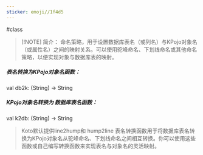 ```yaml
---
sticker: emoji//1f4d5
---
```

#class 

> [!NOTE] 简介：
> 命名策略，用于设置数据库表名（或列名）与KPojo对象名（或属性名）之间的映射关系。可以使用驼峰命名、下划线命名或其他命名策略，以便实现对象与数据库表的映射。

##### 表名转换为KPojo对象名函数：
<span style='color:var(--mk-color-purple)'>val</span> <span style='color:var(--mk-color-turquoise)'>db2k</span>: (<span style='color:var(--mk-color-red)'>String</span>) -> <span style='color:var(--mk-color-red)'>String</span>

##### KPojo对象名转换为 数据库表名函数：
<span style='color:var(--mk-color-purple)'>val</span> <span style='color:var(--mk-color-turquoise)'>k2db</span>: (<span style='color:var(--mk-color-red)'>String</span>) -> <span style='color:var(--mk-color-red)'>String</span>

> Koto默认提供line2hump和 hump2line 表名转换函数用于将数据库表名转换为KPojo对象名从驼峰命名、下划线命名之间相互转换。你可以使用这些函数或自己编写转换函数来实现表名与对象名的灵活映射。
